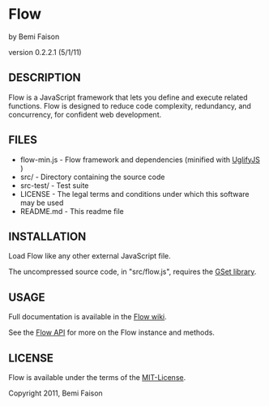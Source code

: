 # Flow
by Bemi Faison

version 0.2.2.1
(5/1/11)

## DESCRIPTION

Flow is a JavaScript framework that lets you define and execute related functions. Flow is designed to reduce code complexity, redundancy, and concurrency, for confident web development.

## FILES

* flow-min.js - Flow framework and dependencies (minified with [UglifyJS](http://marijnhaverbeke.nl/uglifyjs) )
* src/ - Directory containing the source code
* src-test/ - Test suite
* LICENSE - The legal terms and conditions under which this software may be used
* README.md - This readme file

## INSTALLATION

Load Flow like any other external JavaScript file.

The uncompressed source code, in "src/flow.js", requires the [GSet library](http://github.com/bemson/GSet/).

## USAGE

Full documentation is available in the [Flow wiki](http://github.com/bemson/Flow/wiki/).

See the [Flow API](http://github.com/bemson/Flow/wiki/Flow-API) for more on the Flow instance and methods.

## LICENSE

Flow is available under the terms of the [MIT-License](http://en.wikipedia.org/wiki/MIT_License#License_terms).

Copyright 2011, Bemi Faison

